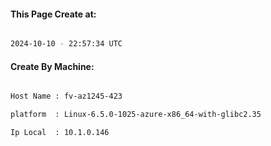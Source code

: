 
   
#### This Page Create at:

```bash

2024-10-10 - 22:57:34 UTC

```

#### Create By Machine:

```bash

Host Name : fv-az1245-423

platform  : Linux-6.5.0-1025-azure-x86_64-with-glibc2.35

Ip Local  : 10.1.0.146

```

